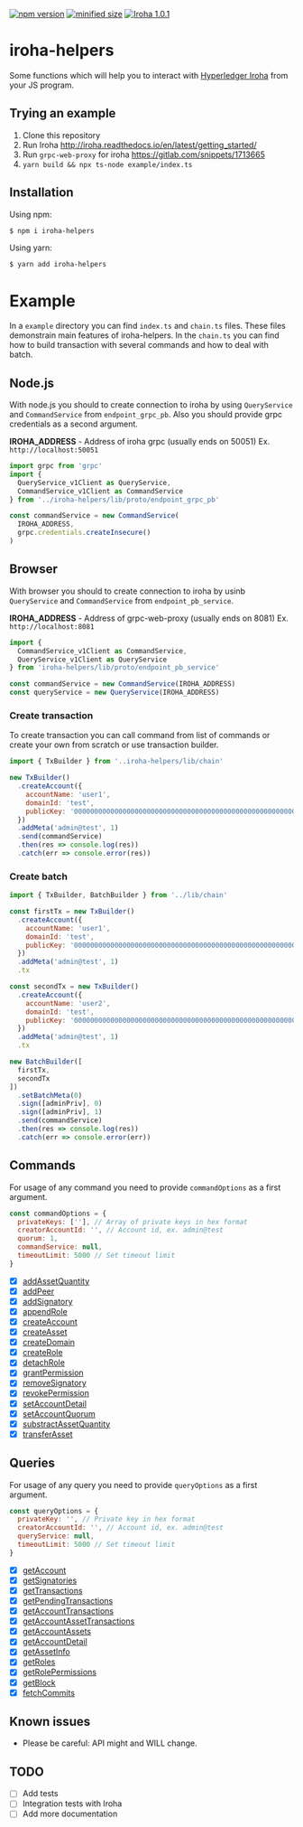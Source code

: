 
[![npm version](https://img.shields.io/npm/v/iroha-helpers.svg)](https://www.npmjs.com/package/iroha-helpers)
[![minified size](https://badgen.net/bundlephobia/min/iroha-helpers)](https://badgen.net/bundlephobia/min/iroha-helpers)
[![Iroha 1.0.1](https://img.shields.io/badge/Iroha-1.0.1-green.svg)](https://github.com/hyperledger/iroha/releases/tag/1.0.1)

# iroha-helpers

Some functions which will help you to interact with [Hyperledger Iroha](https://github.com/hyperledger/iroha) from your JS program.

## Trying an example

 1. Clone this repository
 2. Run Iroha http://iroha.readthedocs.io/en/latest/getting_started/
 3. Run `grpc-web-proxy` for iroha https://gitlab.com/snippets/1713665
 4. `yarn build && npx ts-node example/index.ts`

## Installation
Using npm:
``` bash
$ npm i iroha-helpers
```
Using yarn:
``` bash
$ yarn add iroha-helpers
```

# Example
In a `example` directory you can find `index.ts` and `chain.ts` files. These files demonstrain main features of iroha-helpers. In the `chain.ts` you can find how to build transaction with several commands and how to deal with batch. 

## Node.js
With node.js you should to create connection to iroha by using `QueryService` and `CommandService` from `endpoint_grpc_pb`. Also you should provide grpc credentials as a second argument.

**IROHA_ADDRESS** - Address of iroha grpc (usually ends on 50051) Ex. `http://localhost:50051`

``` javascript
import grpc from 'grpc'
import {
  QueryService_v1Client as QueryService,
  CommandService_v1Client as CommandService
} from '../iroha-helpers/lib/proto/endpoint_grpc_pb'

const commandService = new CommandService(
  IROHA_ADDRESS,
  grpc.credentials.createInsecure()
)
```

## Browser
With browser you should to create connection to iroha by usinb `QueryService` and `CommandService` from `endpoint_pb_service`.

**IROHA_ADDRESS** - Address of grpc-web-proxy (usually ends on 8081) Ex. `http://localhost:8081`

```javascript
import {
  CommandService_v1Client as CommandService,
  QueryService_v1Client as QueryService
} from 'iroha-helpers/lib/proto/endpoint_pb_service'

const commandService = new CommandService(IROHA_ADDRESS)
const queryService = new QueryService(IROHA_ADDRESS)
```

### Create transaction
To create transaction you can call command from list of commands or create your own from scratch or use transaction builder.

``` javascript
import { TxBuilder } from '..iroha-helpers/lib/chain'

new TxBuilder()
  .createAccount({
    accountName: 'user1',
    domainId: 'test',
    publicKey: '0000000000000000000000000000000000000000000000000000000000000000'
  })
  .addMeta('admin@test', 1)
  .send(commandService)
  .then(res => console.log(res))
  .catch(err => console.error(res))
```

### Create batch
``` javascript
import { TxBuilder, BatchBuilder } from '../lib/chain'

const firstTx = new TxBuilder()
  .createAccount({
    accountName: 'user1',
    domainId: 'test',
    publicKey: '0000000000000000000000000000000000000000000000000000000000000000'
  })
  .addMeta('admin@test', 1)
  .tx

const secondTx = new TxBuilder()
  .createAccount({
    accountName: 'user2',
    domainId: 'test',
    publicKey: '0000000000000000000000000000000000000000000000000000000000000000'
  })
  .addMeta('admin@test', 1)
  .tx

new BatchBuilder([
  firstTx,
  secondTx
])
  .setBatchMeta(0)
  .sign([adminPriv], 0)
  .sign([adminPriv], 1)
  .send(commandService)
  .then(res => console.log(res))
  .catch(err => console.error(err))
```

## Commands
For usage of any command you need to provide `commandOptions` as a first argument.
``` javascript
const commandOptions = {
  privateKeys: [''], // Array of private keys in hex format
  creatorAccountId: '', // Account id, ex. admin@test
  quorum: 1,
  commandService: null,
  timeoutLimit: 5000 // Set timeout limit
}
```

- [x] [addAssetQuantity](https://iroha.readthedocs.io/en/latest/api/commands.html#add-asset-quantity)
- [x] [addPeer](https://iroha.readthedocs.io/en/latest/api/commands.html#add-peer)
- [x] [addSignatory](https://iroha.readthedocs.io/en/latest/api/commands.html#add-signatory)
- [x] [appendRole](https://iroha.readthedocs.io/en/latest/api/commands.html#append-role)
- [x] [createAccount](https://iroha.readthedocs.io/en/latest/api/commands.html#create-account)
- [x] [createAsset](https://iroha.readthedocs.io/en/latest/api/commands.html#create-asset)
- [x] [createDomain](https://iroha.readthedocs.io/en/latest/api/commands.html#create-domain)
- [x] [createRole](https://iroha.readthedocs.io/en/latest/api/commands.html#create-role)
- [x] [detachRole](https://iroha.readthedocs.io/en/latest/api/commands.html#detach-role)
- [x] [grantPermission](https://iroha.readthedocs.io/en/latest/api/commands.html#grant-permission)
- [x] [removeSignatory](https://iroha.readthedocs.io/en/latest/api/commands.html#remove-signatory)
- [x] [revokePermission](https://iroha.readthedocs.io/en/latest/api/commands.html#revoke-permission)
- [x] [setAccountDetail](https://iroha.readthedocs.io/en/latest/api/commands.html#set-account-detail)
- [x] [setAccountQuorum](https://iroha.readthedocs.io/en/latest/api/commands.html#set-account-quorum)
- [x] [substractAssetQuantity](https://iroha.readthedocs.io/en/latest/api/commands.html#subtract-asset-quantity)
- [x] [transferAsset](https://iroha.readthedocs.io/en/latest/api/commands.html#transfer-asset)

## Queries
For usage of any query you need to provide `queryOptions` as a first argument.
``` javascript
const queryOptions = {
  privateKey: '', // Private key in hex format
  creatorAccountId: '', // Account id, ex. admin@test
  queryService: null,
  timeoutLimit: 5000 // Set timeout limit
}
```

- [x] [getAccount](https://iroha.readthedocs.io/en/latest/api/queries.html#get-account)
- [x] [getSignatories](https://iroha.readthedocs.io/en/latest/api/queries.html#get-signatories)
- [x] [getTransactions](https://iroha.readthedocs.io/en/latest/api/queries.html#get-transactions)
- [x] [getPendingTransactions](https://iroha.readthedocs.io/en/latest/api/queries.html#get-pending-transactions)
- [x] [getAccountTransactions](https://iroha.readthedocs.io/en/latest/api/queries.html#get-account-transactions)
- [x] [getAccountAssetTransactions](https://iroha.readthedocs.io/en/latest/api/queries.html#get-account-asset-transactions)
- [x] [getAccountAssets](https://iroha.readthedocs.io/en/latest/api/queries.html#get-account-assets)
- [x] [getAccountDetail](https://iroha.readthedocs.io/en/latest/api/queries.html#get-account-detail)
- [x] [getAssetInfo](https://iroha.readthedocs.io/en/latest/api/queries.html#get-asset-info)
- [x] [getRoles](https://iroha.readthedocs.io/en/latest/api/queries.html#get-roles)
- [x] [getRolePermissions](https://iroha.readthedocs.io/en/latest/api/queries.html#get-role-permissions)
- [x] [getBlock](https://iroha.readthedocs.io/en/latest/api/queries.html#get-block)
- [x] [fetchCommits](https://iroha.readthedocs.io/en/latest/api/queries.html#fetchcommits)

## Known issues
 - Please be careful: API might and WILL change.

## TODO
 - [ ] Add tests
 - [ ] Integration tests with Iroha
 - [ ] Add more documentation
